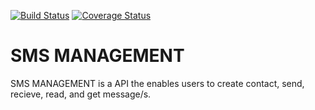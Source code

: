 [![Build Status](https://travis-ci.org/Annmary12/sms-management-api.svg?branch=development)](https://travis-ci.org/Annmary12/sms-management-api) [![Coverage Status](https://coveralls.io/repos/github/Annmary12/sms-management-api/badge.svg?branch=development)](https://coveralls.io/github/Annmary12/sms-management-api?branch=development)

# SMS MANAGEMENT
SMS MANAGEMENT is a API the enables users to create contact, send, recieve, read, and get message/s.
